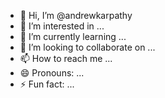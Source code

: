 - 👋 Hi, I’m @andrewkarpathy
- 👀 I’m interested in ...
- 🌱 I’m currently learning ...
- 💞️ I’m looking to collaborate on ...
- 📫 How to reach me ...
- 😄 Pronouns: ...
- ⚡ Fun fact: ...

<!---
andrewkarpathy/andrewkarpathy is a ✨ special ✨ repository because its `README.md` (this file) appears on your GitHub profile.
You can click the Preview link to take a look at your changes.
--->
